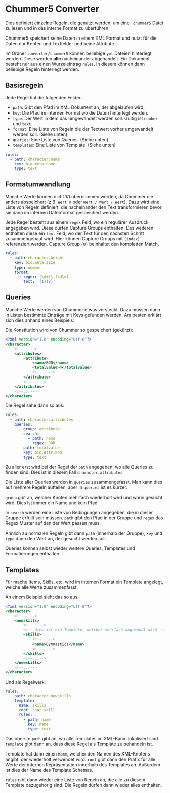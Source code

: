 # Chummer5 Converter

Dies definiert einzelne Regeln, die genutzt werden, um eine `.chummer5` Datei zu lesen und in das
interne Format zu überführen.

Chummer5 speichert seine Daten in einem XML Format und nutzt für die Daten nur Knoten und Textfelder
und keine Attribute.

Im Ordner `converter/chummer5` können beliebige `yml` Dateien hinterlegt werden. Diese werden
**alle** nacheinander abgehandelt. Ein Dokument besteht nur aus einen Wurzeleintrag `rules`. In
diesem können dann beliebige Regeln hinterlegt werden.

## Basisregeln

Jede Regel hat die folgenden Felder:

- `path`: Gibt den Pfad im XML Dokument an, der abgelaufen wird.
- `key`: Die Pfad im internen Format wo die Daten hinterlegt werden.
- `type`: Der Wert in dem das umgewandelt werden soll. Gültig ist `number` und `text`.
- `format`: Eine Liste von Regeln die der Textwert vorher umgewandelt werden soll. (Siehe unten)
- `queries`: Eine Liste von Queries. (Siehe unten)
- `templates`: Eine Liste von Template. (Siehe unten)

```yml
rules:
  - path: character.name
    key: bio.meta.name
    type: text
```

## Formatumwandlung

Manche Werte können nicht 1:1 übernommen werden, da Chummer die anders abspeichert (z.B. `Wert m`
oder `Wert / Wert / Wert`). Dazu wird eine Liste von Regeln definiert, die nacheinander den Text
transformieren bevor sie dann im internen Datenformat gespeichert werden.

Jede Regel besteht aus einem `regex` Feld, wo ein regulärer Ausdruck angegeben wird. Diese dürfen
Capture Groups enthalten. Des weiteren enthalten diese ein `text` Feld, wo der Text für den nächsten
Schritt zusammengebaut wird. Hier können Capture Groups mit `{index}` referenziert werden. Capture
Group `{0}` beinhaltet den kompletten Match.

```yml
rules:
  - path: character.height
    key: bio.meta.size
    type: number
    format:
      - regex: (\d+)\.(\d\d)
        text: '{1}{2}'
```

## Queries

Manche Werte werden von Chummer etwas versteckt. Dazu müssen dann in Listen bestimmte Einträge mit
Keys gefunden werden. Am besten erklärt sich dies anhand eines Beispiels:

Die Konstitution wird von Chummer so gespeichert (gekürzt):

```xml
<?xml version="1.0" encoding="utf-8"?>
<character>
    <!--...-->
    <attributes>
        <attribute>
            <name>BOD</name>
            <totalvalue>4</totalvalue>
            <!--...-->
        </attribute>
        <!--...-->
    </attributes>
    <!--...-->
</character>
```

Die Regel sähe dann so aus:

```yml
rules:
  - path: character.attributes
    queries:
      - group: attribute
        search:
          - path: name
            regex: BOD
        path: totalvalue
        key: bio.attr.kon
        type: text
```

Zu aller erst wird bei der Regel der `path` angegeben, wo alle Queries zu finden sind. Dies ist in
diesem Fall `character.attributes`.

Die Liste aller Queries werden in `queries` zusammengefasst. Man kann dies auf mehrere Regeln
aufteilen, aber in `queries` ist es kürzer.

`group` gibt an, welcher Knoten mehrfach wiederholt wird und worin gesucht wird. Dies ist immer ein
Name und kein Pfad.

In `search` werden eine Liste von Bedingungen angegeben, die in dieser Gruppe erfüllt sein müssen.
`path` gibt den Pfad in der Gruppe und `regex` das Regex Muster auf den der Wert passen muss.

Ähnlich zu normalen Regeln gibt dann `path` (innerhalb der Gruppe), `key` und `type` dann den Wert
an, der gesucht werden soll.

Queries können selbst wieder weitere Queries, Templates und Formatierungen enthalten.

## Templates

Für mache Items, Skills, etc. wird im internen Format ein Template angelegt, welche alle Werte
zusammenfasst.

An einem Beispiel sieht das so aus:

```xml
<?xml version="1.0" encoding="utf-8"?>
<character>
    <!--...-->
    <newskills>
        <!--...-->
        <!-- dies ist ein Template, welcher mehrfach angewandt wird -->
        <skills>
            <!--...-->
            <name>Gymnastics</name>
            <!--...-->
        </skills>
        <!--...-->
    </newskills>
    <!--...-->
</character>
```

Und als Regelwerk:

```yml
rules:
  - path: character.newskills
    template:
      name: skills
      root: char.skill
      rules:
        - path: name
          key: name
          type: text
```

Das oberste `path` gibt an, wo alle Templates im XML-Baum lokalisiert sind. `template` gibt dann an,
dass diese Regel als Template zu behandeln ist.

Template hat dann einen `name`, welcher den Namen des XML-Knotens angibt, der wiederholt verwendet
wird. `root` gibt dann den Präfix für alle Werte der internen Repräsentation innerhalb des Templates
an. Außerdem ist dies der Name des Template Schemas.

`rules` gibt dann wieder eine Liste von Regeln an, die alle zu diesem Template dazugehörig sind. Die
Regeln dürfen dann wieder alles enthalten.

